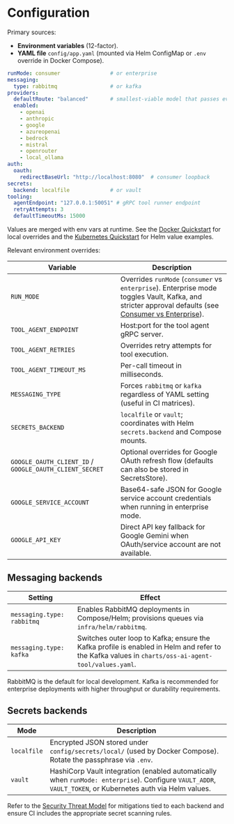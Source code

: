 # Configuration

Primary sources:
- **Environment variables** (12-factor).
- **YAML file** `config/app.yaml` (mounted via Helm ConfigMap or `.env` override in Docker Compose).

```yaml
runMode: consumer                # or enterprise
messaging:
  type: rabbitmq                 # or kafka
providers:
  defaultRoute: "balanced"       # smallest-viable model that passes evals
  enabled:
    - openai
    - anthropic
    - google
    - azureopenai
    - bedrock
    - mistral
    - openrouter
    - local_ollama
auth:
  oauth:
    redirectBaseUrl: "http://localhost:8080"  # consumer loopback
secrets:
  backend: localfile             # or vault
tooling:
  agentEndpoint: "127.0.0.1:50051" # gRPC tool runner endpoint
  retryAttempts: 3
  defaultTimeoutMs: 15000
```

Values are merged with env vars at runtime. See the [Docker Quickstart](./docker-quickstart.md) for local overrides and the [Kubernetes Quickstart](./kubernetes-quickstart.md) for Helm value examples.

Relevant environment overrides:

| Variable | Description |
| --- | --- |
| `RUN_MODE` | Overrides `runMode` (`consumer` vs `enterprise`). Enterprise mode toggles Vault, Kafka, and stricter approval defaults (see [Consumer vs Enterprise](./consumer-enterprise-modes.md)). |
| `TOOL_AGENT_ENDPOINT` | Host:port for the tool agent gRPC server. |
| `TOOL_AGENT_RETRIES` | Overrides retry attempts for tool execution. |
| `TOOL_AGENT_TIMEOUT_MS` | Per-call timeout in milliseconds. |
| `MESSAGING_TYPE` | Forces `rabbitmq` or `kafka` regardless of YAML setting (useful in CI matrices). |
| `SECRETS_BACKEND` | `localfile` or `vault`; coordinates with Helm `secrets.backend` and Compose mounts. |
| `GOOGLE_OAUTH_CLIENT_ID` / `GOOGLE_OAUTH_CLIENT_SECRET` | Optional overrides for Google OAuth refresh flow (defaults can also be stored in SecretsStore). |
| `GOOGLE_SERVICE_ACCOUNT` | Base64-safe JSON for Google service account credentials when running in enterprise mode. |
| `GOOGLE_API_KEY` | Direct API key fallback for Google Gemini when OAuth/service account are not available. |

## Messaging backends

| Setting | Effect |
| --- | --- |
| `messaging.type: rabbitmq` | Enables RabbitMQ deployments in Compose/Helm; provisions queues via `infra/helm/rabbitmq`. |
| `messaging.type: kafka` | Switches outer loop to Kafka; ensure the Kafka profile is enabled in Helm and refer to the Kafka values in `charts/oss-ai-agent-tool/values.yaml`. |

RabbitMQ is the default for local development. Kafka is recommended for enterprise deployments with higher throughput or durability requirements.

## Secrets backends

| Mode | Description |
| --- | --- |
| `localfile` | Encrypted JSON stored under `config/secrets/local/` (used by Docker Compose). Rotate the passphrase via `.env`. |
| `vault` | HashiCorp Vault integration (enabled automatically when `runMode: enterprise`). Configure `VAULT_ADDR`, `VAULT_TOKEN`, or Kubernetes auth via Helm values. |

Refer to the [Security Threat Model](./SECURITY-THREAT-MODEL.md) for mitigations tied to each backend and ensure CI includes the appropriate secret scanning rules.
